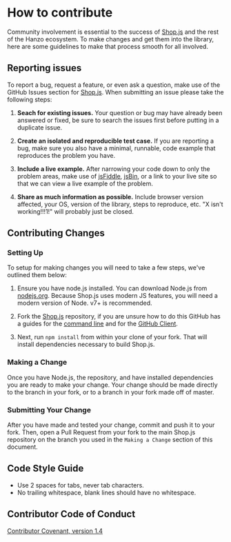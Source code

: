 # How to contribute

Community involvement is essential to the success of [Shop.js][shopjs] and the rest of the Hanzo ecosystem.
To make changes and get them into the library, here are some guidelines to make that process
smooth for all involved.

## Reporting issues

To report a bug, request a feature, or even ask a question, make use of the GitHub Issues
section for [Shop.js][issues]. When submitting an issue please take the following steps:

1. **Seach for existing issues.** Your question or bug may have already been answered or fixed,
be sure to search the issues first before putting in a duplicate issue.

2. **Create an isolated and reproducible test case.** If you are reporting a bug, make sure you
also have a minimal, runnable, code example that reproduces the problem you have.

3. **Include a live example.** After narrowing your code down to only the problem areas, make use
of [jsFiddle][fiddle], [jsBin][jsbin], or a link to your live site so that we can view a live example of the problem.

4. **Share as much information as possible.** Include browser version affected, your OS, version of
the library, steps to reproduce, etc. "X isn't working!!!1!" will probably just be closed.

## Contributing Changes

### Setting Up

To setup for making changes you will need to take a few steps, we've outlined them below:

1. Ensure you have node.js installed. You can download Node.js from [nodejs.org][node]. Because
Shop.js uses modern JS features, you will need a modern version of Node. v7+ is recommended.

2. Fork the [Shop.js][shop] repository, if you are unsure how to do this GitHub has a guides
for the [command line][fork-cli] and for the [GitHub Client][fork-gui].

3. Next, run `npm install` from within your clone of your fork. That will install dependencies
necessary to build Shop.js.


### Making a Change

Once you have Node.js, the repository, and have installed dependencies you are ready to make your
change. Your change should be made directly to the branch in your fork, or to a branch in your fork made off of master.

### Submitting Your Change

After you have made and tested your change, commit and push it to your fork. Then, open a Pull Request
from your fork to the main Shop.js repository on the branch you used in the `Making a Change` section of this document.

## Code Style Guide

- Use 2 spaces for tabs, never tab characters.
- No trailing whitespace, blank lines should have no whitespace.

[shopjs]: https://github.com/hanzo.io/shop.js
[issues]: https://github.com/hanzo-io/shop.js/issues
[shop]: https://github.com/hanzo-io/shop.js
[fiddle]: http://jsfiddle.net
[jsbin]: http://jsbin.com/
[node]: http://nodejs.org
[fork-cli]: https://help.github.com/articles/fork-a-repo/
[fork-gui]: https://guides.github.com/activities/forking/

## Contributor Code of Conduct
[Contributor Covenant, version 1.4](http://contributor-covenant.org/version/1/4)
